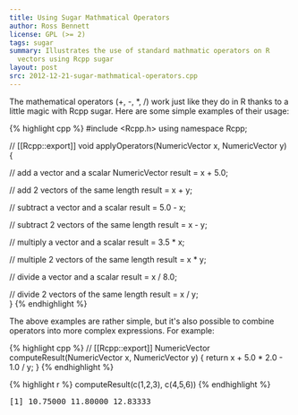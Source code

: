```yaml
---
title: Using Sugar Mathmatical Operators
author: Ross Bennett
license: GPL (>= 2)
tags: sugar
summary: Illustrates the use of standard mathmatic operators on R
  vectors using Rcpp sugar
layout: post
src: 2012-12-21-sugar-mathmatical-operators.cpp
---
```

The mathematical operators (+, -, \*, /) work just like they do in 
R thanks to a little magic with Rcpp sugar. Here are some simple
examples of their usage:


{% highlight cpp %}
#include <Rcpp.h>
using namespace Rcpp;

// [[Rcpp::export]]
void applyOperators(NumericVector x, NumericVector y) {
   
   // add a vector and a scalar
   NumericVector result = x + 5.0;
   
   // add 2 vectors of the same length
   result = x + y;
   
   // subtract a vector and a scalar
   result = 5.0 - x;
   
   // subtract 2 vectors of the same length
   result = x - y;
   
   // multiply a vector and a scalar
   result = 3.5 * x;
   
   // multiple 2 vectors of the same length
   result = x * y;
   
   // divide a vector and a scalar
   result = x / 8.0;
   
   // divide 2 vectors of the same length
   result = x / y;  
}
{% endhighlight %}

The above examples are rather simple, but it's also possible to 
combine operators into more complex expressions. For example:

{% highlight cpp %}
// [[Rcpp::export]]
NumericVector computeResult(NumericVector x, NumericVector y) {
   return x + 5.0 * 2.0 - 1.0 / y;
}
{% endhighlight %}

{% highlight r %}
computeResult(c(1,2,3), c(4,5,6))
{% endhighlight %}



<pre class="output">
[1] 10.75000 11.80000 12.83333
</pre>
